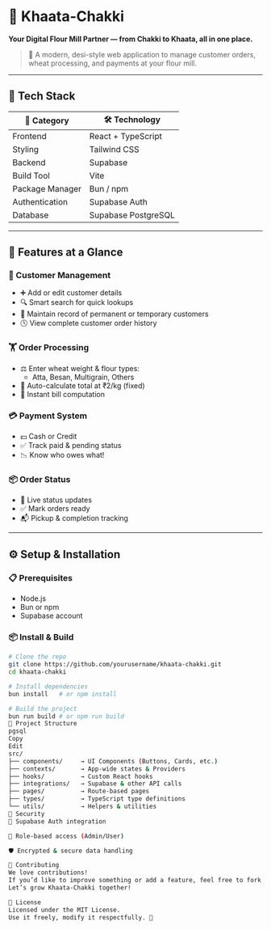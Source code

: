 # 🌾 Khaata-Chakki

**Your Digital Flour Mill Partner — from Chakki to Khaata, all in one place.**

> 📌 A modern, desi-style web application to manage customer orders, wheat processing, and payments at your flour mill.

---

## 🚀 Tech Stack

| 🔧 Category      | 🛠️ Technology         |
|------------------|------------------------|
| Frontend         | React + TypeScript     |
| Styling          | Tailwind CSS           |
| Backend          | Supabase               |
| Build Tool       | Vite                   |
| Package Manager  | Bun / npm              |
| Authentication   | Supabase Auth          |
| Database         | Supabase PostgreSQL    |

---

## 🌟 Features at a Glance

### 👥 Customer Management
- ➕ Add or edit customer details
- 🔍 Smart search for quick lookups
- 📖 Maintain record of permanent or temporary customers
- 🕓 View complete customer order history

### 🏋️ Order Processing
- ⚖️ Enter wheat weight & flour types:
  - Atta, Besan, Multigrain, Others
- 💸 Auto-calculate total at ₹2/kg (fixed)
- 🧮 Instant bill computation

### 💳 Payment System
- 💵 Cash or Credit
- ✅ Track paid & pending status
- 📉 Know who owes what!

### 📦 Order Status
- 🔄 Live status updates
- ✅ Mark orders ready
- 📬 Pickup & completion tracking

---

## ⚙️ Setup & Installation

### 📋 Prerequisites
- Node.js
- Bun or npm
- Supabase account

### 📦 Install & Build

```bash
# Clone the repo
git clone https://github.com/yourusername/khaata-chakki.git
cd khaata-chakki

# Install dependencies
bun install   # or npm install

# Build the project
bun run build # or npm run build
🧱 Project Structure
pgsql
Copy
Edit
src/
├── components/     → UI Components (Buttons, Cards, etc.)
├── contexts/       → App-wide states & Providers
├── hooks/          → Custom React hooks
├── integrations/   → Supabase & other API calls
├── pages/          → Route-based pages
├── types/          → TypeScript type definitions
└── utils/          → Helpers & utilities
🔐 Security
🔐 Supabase Auth integration

🔑 Role-based access (Admin/User)

🛡️ Encrypted & secure data handling

🙌 Contributing
We love contributions!
If you’d like to improve something or add a feature, feel free to fork the repo and send a PR.
Let’s grow Khaata-Chakki together!

📜 License
Licensed under the MIT License.
Use it freely, modify it respectfully. 🙏